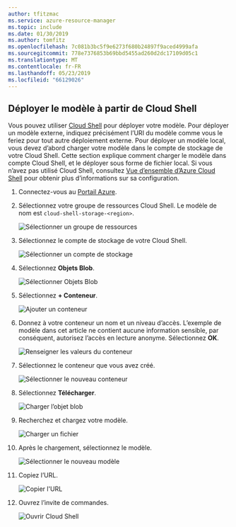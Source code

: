 ```yaml
---
author: tfitzmac
ms.service: azure-resource-manager
ms.topic: include
ms.date: 01/30/2019
ms.author: tomfitz
ms.openlocfilehash: 7c081b3bc5f9e6273f680b24897f9aced4999afa
ms.sourcegitcommit: 778e7376853b69bbd5455ad260d2dc17109d05c1
ms.translationtype: MT
ms.contentlocale: fr-FR
ms.lasthandoff: 05/23/2019
ms.locfileid: "66129026"
---
```

## <a name="deploy-template-from-cloud-shell"></a>Déployer le modèle à partir de Cloud Shell

Vous pouvez utiliser [Cloud Shell](../articles/cloud-shell/overview.md) pour déployer votre modèle. Pour déployer un modèle externe, indiquez précisément l’URI du modèle comme vous le feriez pour tout autre déploiement externe. Pour déployer un modèle local, vous devez d’abord charger votre modèle dans le compte de stockage de votre Cloud Shell. Cette section explique comment charger le modèle dans compte Cloud Shell, et le déployer sous forme de fichier local. Si vous n’avez pas utilisé Cloud Shell, consultez [Vue d’ensemble d’Azure Cloud Shell](../articles/cloud-shell/overview.md) pour obtenir plus d’informations sur sa configuration.

1. Connectez-vous au [Portail Azure](https://portal.azure.com).

1. Sélectionnez votre groupe de ressources Cloud Shell. Le modèle de nom est `cloud-shell-storage-<region>`.

   ![Sélectionner un groupe de ressources](./media/resource-manager-cloud-shell-deploy/select-cs-resource-group.png)

1. Sélectionnez le compte de stockage de votre Cloud Shell.

   ![Sélectionner un compte de stockage](./media/resource-manager-cloud-shell-deploy/select-storage.png)

1. Sélectionnez **Objets Blob**.

   ![Sélectionner Objets Blob](./media/resource-manager-cloud-shell-deploy/select-blobs.png)

1. Sélectionnez **+ Conteneur**.

   ![Ajouter un conteneur](./media/resource-manager-cloud-shell-deploy/add-container.png)

1. Donnez à votre conteneur un nom et un niveau d’accès. L’exemple de modèle dans cet article ne contient aucune information sensible, par conséquent, autorisez l’accès en lecture anonyme. Sélectionnez **OK**.

   ![Renseigner les valeurs du conteneur](./media/resource-manager-cloud-shell-deploy/provide-container-values.png)

1. Sélectionnez le conteneur que vous avez créé.

   ![Sélectionner le nouveau conteneur](./media/resource-manager-cloud-shell-deploy/select-container.png)

1. Sélectionnez **Télécharger**.

   ![Charger l’objet blob](./media/resource-manager-cloud-shell-deploy/upload-blob.png)

1. Recherchez et chargez votre modèle.

   ![Charger un fichier](./media/resource-manager-cloud-shell-deploy/find-and-upload-template.png)

1. Après le chargement, sélectionnez le modèle.

   ![Sélectionner le nouveau modèle](./media/resource-manager-cloud-shell-deploy/select-new-template.png)

1. Copiez l’URL.

   ![Copier l'URL](./media/resource-manager-cloud-shell-deploy/copy-url.png)

1. Ouvrez l’invite de commandes.

   ![Ouvrir Cloud Shell](./media/resource-manager-cloud-shell-deploy/start-cloud-shell.png)
